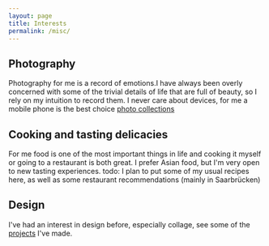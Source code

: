 ```yaml
---
layout: page
title: Interests
permalink: /misc/
---
```


## Photography
Photography for me is a record of emotions.I have always been overly concerned with some of the trivial details of life that are full of beauty, so I rely on my intuition to record them.
I never care about devices, for me a mobile phone is the best choice
[photo collections](photos.html)

## Cooking and tasting delicacies
For me food is one of the most important things in life and cooking it myself or going to a restaurant is both great. I prefer Asian food, but I'm very open to new tasting experiences.
todo:
I plan to put some of my usual recipes here, as well as some restaurant recommendations (mainly in Saarbrücken)


## Design
I've had an interest in design before, especially collage, see some of the [projects](https://wuzheyuanper.wixsite.com/home) I've made.
